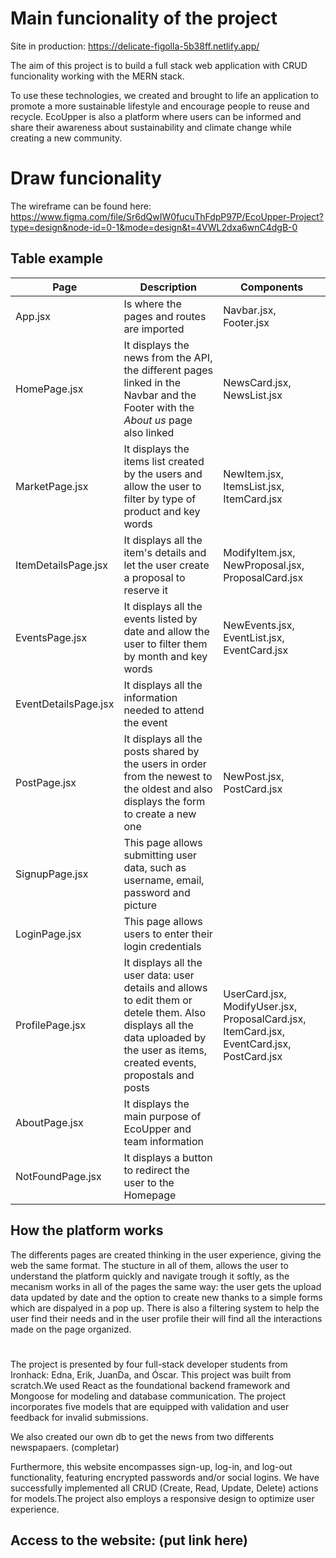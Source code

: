# Main funcionality of the project

Site in production: https://delicate-figolla-5b38ff.netlify.app/

The aim of this project is to build a full stack web application with CRUD funcionality working with the MERN stack.

To use these technologies, we created and brought to life an application to promote a more sustainable lifestyle and encourage people to reuse and recycle. EcoUpper is also a platform where users can be informed and share their awareness about sustainability and climate change while creating a new community.

# Draw funcionality

The wireframe can be found here: https://www.figma.com/file/Sr6dQwIW0fucuThFdpP97P/EcoUpper-Project?type=design&node-id=0-1&mode=design&t=4VWL2dxa6wnC4dgB-0

## Table example
| Page | Description | Components |
| ---- | ---         | ---------- | 
| App.jsx | Is where the pages and routes are imported| Navbar.jsx, Footer.jsx |
| HomePage.jsx | It displays the news from the API, the different pages linked in the Navbar and the Footer with the _About us_ page also linked| NewsCard.jsx, NewsList.jsx |
| MarketPage.jsx | It displays the items list created by the users and allow the user to filter by type of product and key words | NewItem.jsx, ItemsList.jsx, ItemCard.jsx | 
| ItemDetailsPage.jsx | It displays all the item's details and let the user create a proposal to reserve it | ModifyItem.jsx, NewProposal.jsx, ProposalCard.jsx | 
| EventsPage.jsx | It displays all the events listed by date and allow the user to filter them by month and key words | NewEvents.jsx, EventList.jsx, EventCard.jsx | 
| EventDetailsPage.jsx | It displays all the information needed to attend the event | 
| PostPage.jsx | It displays all the posts shared by the users in order from the newest to the oldest and also displays the form to create a new one| NewPost.jsx, PostCard.jsx | 
| SignupPage.jsx | This page allows submitting user data, such as username, email, password and picture| 
| LoginPage.jsx | This page allows users to enter their login credentials |  
| ProfilePage.jsx | It displays all the user data: user details and allows to edit them or detele them. Also displays all the data uploaded by the user as items, created events, propostals and posts| UserCard.jsx, ModifyUser.jsx, ProposalCard.jsx, ItemCard.jsx, EventCard.jsx, PostCard.jsx | 
| AboutPage.jsx | It displays the main purpose of EcoUpper and team information | 
| NotFoundPage.jsx | It displays a button to redirect the user to the Homepage | 

<!-- ## Components table example
| Components | Components Description |
| ---------- | ---------------------  |
| NewsCard.jsx | DESCRIPTION |
| NewsList.jsx | DESCRIPTION |
| NewItem.jsx | DESCRIPTION |
| ItemsList.jsx | DESCRIPTION |
| ItemCard.jsx | DESCRIPTION |
| ModifyItem.jsx | DESCRIPTION |
| NewEvents.jsx | DESCRIPTION |
| EventList.jsx | DESCRIPTION |
| EventCard.jsx | DESCRIPTION |
| NewPost.jsx | DESCRIPTION |
| PostCard.jsx | DESCRIPTION |
| UserCard.jsx | DESCRIPTION |
| ModifyUser.jsx | DESCRIPTION |
| NewProposal.jsx | DESCRIPTION |
|ProposalCard.jsx | DESCRIPTION |
| Navbar.jsx | DESCRIPTION |
| Footer.jsx | DESCRIPTION |
| Loading.jsx | DESCRIPTION |
| IsAnon.jsx | DESCRIPTION |
| IsPrivate.jsx | DESCRIPTION | -->

## How the platform works
The differents pages are created thinking in the user experience, giving the web the same format.
The stucture in all of them, allows the user to  understand the platform quickly and navigate trough it softly, as the mecanism works in all of the pages the same way: the user gets the upload data updated by date and the option to create new thanks to a simple forms which are dispalyed in a pop up. 
There is also a filtering system to help the user find their needs and in the user profile their will find all the interactions made on the page organized.

# 

The project is presented by four full-stack developer students from Ironhack: Edna, Erik, JuanDa, and Óscar. This project was built from scratch.We used React as the foundational backend framework and Mongoose for modeling and database communication. The project incorporates five models that are equipped with validation and user feedback for invalid submissions.

We also created our own db to get the news from two differents newspapaers. (completar)

Furthermore, this website encompasses sign-up, log-in, and log-out functionality, featuring encrypted passwords and/or social logins. We have successfully implemented all CRUD (Create, Read, Update, Delete) actions for models.The project also employs a responsive design to optimize user experience.

## Access to the website: (put link here)
